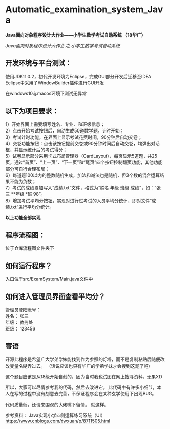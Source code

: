 # Automatic_examination_system_Java
**Java面向对象程序设计大作业——小学生数学考试自动系统 （18华广）**

*Java面向对象程序设计大作业
之
小学生数学考试自动系统*

## **开发环境与平台测试：**

使用JDK11.0.2，初代开发环境为Eclipse，完成GUI部分开发后迁移至IDEA
Eclipse中采用了WindowBuilder插件进行GUI开发

在windows10与macos环境下测试无异常



## **以下为项目要求：**

1）开始界面上需要填写姓名、专业、和班级信息；  
2）点击开始考试按钮后，自动生成50道数学题，计时开始；  
3）考试计时功能，在界面上显示考试花费时间，90分钟后自动交卷；  
4）交卷功能按钮：点击该按钮提前交卷或90分钟时间后自动交卷，均弹出对话框，并显示统计后的考试得分；  
5）试卷显示部分采用卡式布局管理器（CardLayout），每页显示5道题，共25页，通过“首页”、“上一页”、“下一页”和“尾页”四个按钮控制翻页功能，其他功能部分可自行合理布局；  
6）每道题100以内的整数随机生成，加法和减法也是随机，但3个数的混合运算结果不能为负数；  
7）考试的成绩累加写入“成绩.txt”文件，格式为“姓名  年级  班级  成绩”，如：“张三 **年级 *班 98”。  
8）增加考试平均分按钮，实现对进行过考试的人员平均分统计，即对文件“成绩.txt”进行平均分统计。  

**以上功能全部实现**

## 程序流程图：
位于仓库流程图文件夹下


## 如何运行程序？
入口位于src/ExamSystem/Main.java文件中

## 如何进入管理员界面查看平均分？
管理员登陆账号：  
姓名： 张三     
年级： 教务处     
班级： 123456     

## 寄语
开源此程序是希望广大学弟学妹能找到作为参照的灯塔，而不是复制粘贴后随便改改变量名糊弄过去。
（话说应该也只有华广的学弟学妹才会搜到这题了吧）

这个题目应该是从18级开始自创的，因为当时我也试图在网上搜寻资料，无果XD

所以，大家可以尽情参考我的代码，然后去改进它。
此代码中有许多小细节，本人在写的过程中没有刻意去完善，不保证程序会在某种玄学使用下出现BUG。

代码质量低，还请来围观的大佬嘴下留情。
就这样。

参考资料：
Java实现小学四则运算练习系统（UI）https://www.cnblogs.com/dwxuan/p/8711505.html
